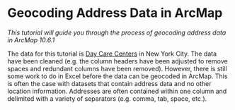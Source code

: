 # Geocoding Address Data in ArcMap

*This tutorial will guide you through the process of geocoding address data in ArcMap 10.6.1*

The data for this tutorial is [Day Care Centers](https://github.com/alisaalias/gis_tutorials/blob/alisaalias-patch-1/data/Tutorial_30_Data.xlsx) in New York City. The data have been cleaned (e.g. the column headers have been adjusted to remove spaces and redundant columns have been removed). However, there is still some work to do in Excel before the data can be geocoded in ArcMap. This is often the case with datasets that contain address data and no other location information. Addresses are often contained within one column and delimited with a variety of separators (e.g. comma, tab, space, etc.).  

